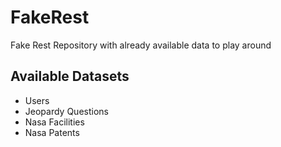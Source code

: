 # FakeRest
Fake Rest Repository with already available data to play around

## Available Datasets
* Users
* Jeopardy Questions
* Nasa Facilities
* Nasa Patents